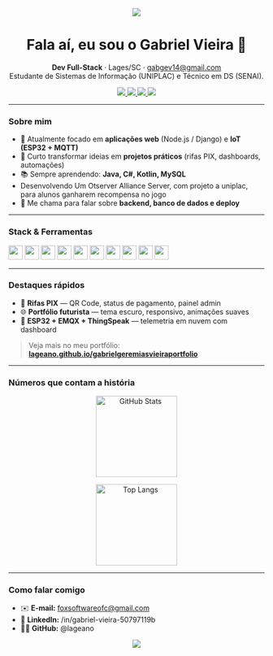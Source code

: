 <!--
Perfil do GitHub — Gabriel Geremias Vieira
Tema: escuro futurista (em linha com o portfólio)
-->

<p align="center">
  <img src="https://capsule-render.vercel.app/api?type=rect&color=0b0d10&height=2"/>
</p>

<h1 align="center">Fala aí, eu sou o Gabriel Vieira 👋</h1>
<p align="center">
  <strong>Dev Full-Stack</strong> · Lages/SC · <a href="mailto:gabgev14@gmail.com">gabgev14@gmail.com</a><br/>
  Estudante de Sistemas de Informação (UNIPLAC) e Técnico em DS (SENAI).
</p>

<p align="center">
  <a href="https://lageano.github.io/gabrielgeremiasvieiraportfolio/" target="_blank">
    <img src="https://img.shields.io/badge/🌐 Portfólio-67e8f9?style=for-the-badge&labelColor=0b0d10"/>
  </a>
  <a href="https://github.com/lageano" target="_blank">
    <img src="https://img.shields.io/badge/GitHub-0b0d10?style=for-the-badge&logo=github"/>
  </a>
  <a href="https://www.linkedin.com/in/gabriel-vieira-50797119b" target="_blank">
    <img src="https://img.shields.io/badge/LinkedIn-0b0d10?style=for-the-badge&logo=linkedin&logoColor=0ea5e9"/>
  </a>
  <a href="mailto:gabgev14@gmail.com">
    <img src="https://img.shields.io/badge/Email-0b0d10?style=for-the-badge&logo=gmail&logoColor=f43f5e"/>
  </a>
</p>

---

### Sobre mim
- 🔭 Atualmente focado em **aplicações web** (Node.js / Django) e **IoT (ESP32 + MQTT)**  
- 🎯 Curto transformar ideias em **projetos práticos** (rifas PIX, dashboards, automações)  
- 📚 Sempre aprendendo: **Java, C#, Kotlin, MySQL**
- Desenvolvendo Um Otserver Alliance Server, com projeto a uniplac, para alunos ganharem recompensa no jogo 
- 💬 Me chama para falar sobre **backend, banco de dados e deploy**  

---

### Stack & Ferramentas
<p align="left">
  <img height="28" src="https://cdn.jsdelivr.net/gh/devicons/devicon/icons/html5/html5-original.svg"/>
  <img height="28" src="https://cdn.jsdelivr.net/gh/devicons/devicon/icons/css3/css3-original.svg"/>
  <img height="28" src="https://cdn.jsdelivr.net/gh/devicons/devicon/icons/javascript/javascript-original.svg"/>
  <img height="28" src="https://cdn.jsdelivr.net/gh/devicons/devicon/icons/python/python-original.svg"/>
  <img height="28" src="https://cdn.jsdelivr.net/gh/devicons/devicon/icons/django/django-plain.svg"/>
  <img height="28" src="https://cdn.jsdelivr.net/gh/devicons/devicon/icons/nodejs/nodejs-original.svg"/>
  <img height="28" src="https://cdn.jsdelivr.net/gh/devicons/devicon/icons/express/express-original.svg"/>
  <img height="28" src="https://cdn.jsdelivr.net/gh/devicons/devicon/icons/mysql/mysql-original.svg"/>
  <img height="28" src="https://cdn.jsdelivr.net/gh/devicons/devicon/icons/git/git-original.svg"/>
  <img height="28" src="https://cdn.jsdelivr.net/gh/devicons/devicon/icons/github/github-original.svg"/>
</p>

---

### Destaques rápidos
- 🧾 **Rifas PIX** — QR Code, status de pagamento, painel admin  
- 🌐 **Portfólio futurista** — tema escuro, responsivo, animações suaves  
- 📡 **ESP32 + EMQX + ThingSpeak** — telemetria em nuvem com dashboard

> Veja mais no meu portfólio: **[lageano.github.io/gabrielgeremiasvieiraportfolio](https://lageano.github.io/gabrielgeremiasvieiraportfolio/)**

---

### Números que contam a história
<div align="center">

  <img height="160" alt="GitHub Stats"
       src="https://github-readme-stats.vercel.app/api?username=lageano&show_icons=true&theme=tokyonight&bg_color=0b0d10&title_color=67e8f9&icon_color=a78bfa&text_color=cbd5e1&hide_border=true"/>

  <img height="160" alt="Top Langs"
       src="https://github-readme-stats.vercel.app/api/top-langs/?username=lageano&layout=compact&theme=tokyonight&bg_color=0b0d10&title_color=67e8f9&text_color=cbd5e1&hide_border=true"/>

</div>

---

### Como falar comigo
- ✉️ **E-mail:** foxsoftwareofc@gmail.com 
- 💼 **LinkedIn:** /in/gabriel-vieira-50797119b  
- 🧑‍💻 **GitHub:** @lageano

<p align="center">
  <img src="https://capsule-render.vercel.app/api?type=rect&color=0b0d10&height=2"/>
</p>
